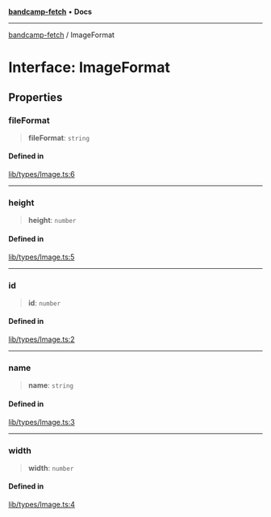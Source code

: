 [**bandcamp-fetch**](../README.md) • **Docs**

***

[bandcamp-fetch](../README.md) / ImageFormat

# Interface: ImageFormat

## Properties

### fileFormat

> **fileFormat**: `string`

#### Defined in

[lib/types/Image.ts:6](https://github.com/patrickkfkan/bandcamp-fetch/blob/be622bf87b8ac66e98b356306b6a650b7972970c/src/lib/types/Image.ts#L6)

***

### height

> **height**: `number`

#### Defined in

[lib/types/Image.ts:5](https://github.com/patrickkfkan/bandcamp-fetch/blob/be622bf87b8ac66e98b356306b6a650b7972970c/src/lib/types/Image.ts#L5)

***

### id

> **id**: `number`

#### Defined in

[lib/types/Image.ts:2](https://github.com/patrickkfkan/bandcamp-fetch/blob/be622bf87b8ac66e98b356306b6a650b7972970c/src/lib/types/Image.ts#L2)

***

### name

> **name**: `string`

#### Defined in

[lib/types/Image.ts:3](https://github.com/patrickkfkan/bandcamp-fetch/blob/be622bf87b8ac66e98b356306b6a650b7972970c/src/lib/types/Image.ts#L3)

***

### width

> **width**: `number`

#### Defined in

[lib/types/Image.ts:4](https://github.com/patrickkfkan/bandcamp-fetch/blob/be622bf87b8ac66e98b356306b6a650b7972970c/src/lib/types/Image.ts#L4)
